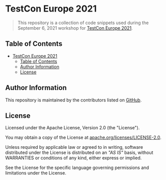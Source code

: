 # TestCon Europe 2021

> This repository is a collection of code snippets used during the September 6, 2021 workshop for [TestCon Europe 2021](https://testcon.lt/).

## Table of Contents

- [TestCon Europe 2021](#testcon-europe-2021)
  - [Table of Contents](#table-of-contents)
  - [Author Information](#author-information)
  - [License](#license)

## Author Information

This repository is maintained by the contributors listed on [GitHub](https://github.com/ksatirli/testable-terraform/graphs/contributors).

## License

Licensed under the Apache License, Version 2.0 (the "License").

You may obtain a copy of the License at [apache.org/licenses/LICENSE-2.0](http://www.apache.org/licenses/LICENSE-2.0).

Unless required by applicable law or agreed to in writing, software distributed under the License is distributed on an _"AS IS"_ basis, without WARRANTIES or conditions of any kind, either express or implied.

See the License for the specific language governing permissions and limitations under the License.
